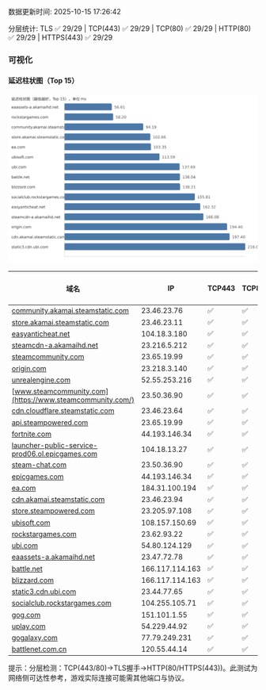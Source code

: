 数据更新时间: 2025-10-15 17:26:42

分层统计: TLS ✅ 29/29 | TCP(443) ✅ 29/29 | TCP(80) ✅ 29/29 | HTTP(80) ✅ 29/29 | HTTPS(443) ✅ 29/29

### 可视化

#### 延迟柱状图（Top 15）

![Latency Chart](latency_chart.svg)

| 域名 | IP | TCP443 | TCP80 | TLS 握手 | HTTP(80) | 状态码 | HTTPS(443) | 状态码(HTTPS) | 延迟(ms) |
|---|---|---|---|---|---|---|---|---|---|
| [community.akamai.steamstatic.com](https://community.akamai.steamstatic.com/) | 23.46.23.76 | ✅ | ✅ | ✅ | ✅ | 403 | ✅ | 403 | 94.19 |
| [store.akamai.steamstatic.com](https://store.akamai.steamstatic.com/) | 23.46.23.11 | ✅ | ✅ | ✅ | ✅ | 403 | ✅ | 403 | 102.66 |
| [easyanticheat.net](https://easyanticheat.net/) | 104.18.3.180 | ✅ | ✅ | ✅ | ✅ | 301 | ✅ | 301 | 162.32 |
| [steamcdn-a.akamaihd.net](https://steamcdn-a.akamaihd.net/) | 23.216.5.212 | ✅ | ✅ | ✅ | ✅ | 200 | ✅ | 200 | 166.08 |
| [steamcommunity.com](https://steamcommunity.com/) | 23.65.19.99 | ✅ | ✅ | ✅ | ✅ | 302 | ✅ | 200 | 223.42 |
| [origin.com](https://origin.com/) | 23.218.3.140 | ✅ | ✅ | ✅ | ✅ | 301 | ✅ | 301 | 194.4 |
| [unrealengine.com](https://unrealengine.com/) | 52.55.253.216 | ✅ | ✅ | ✅ | ✅ | 301 | ✅ | 301 | 216.35 |
| [www.steamcommunity.com](https://www.steamcommunity.com/) | 23.50.36.90 | ✅ | ✅ | ✅ | ✅ | 302 | ✅ | 302 | 249.13 |
| [cdn.cloudflare.steamstatic.com](https://cdn.cloudflare.steamstatic.com/) | 23.46.23.64 | ✅ | ✅ | ✅ | ✅ | 200 | ✅ | 200 | 251.02 |
| [api.steampowered.com](https://api.steampowered.com/) | 23.65.19.99 | ✅ | ✅ | ✅ | ✅ | 404 | ✅ | 404 | 273.23 |
| [fortnite.com](https://fortnite.com/) | 44.193.146.34 | ✅ | ✅ | ✅ | ✅ | 301 | ✅ | 301 | 240.22 |
| [launcher-public-service-prod06.ol.epicgames.com](https://launcher-public-service-prod06.ol.epicgames.com/) | 104.18.13.27 | ✅ | ✅ | ✅ | ✅ | 404 | ✅ | 404 | 293.72 |
| [steam-chat.com](https://steam-chat.com/) | 23.50.36.90 | ✅ | ✅ | ✅ | ✅ | 302 | ✅ | 404 | 261.22 |
| [epicgames.com](https://epicgames.com/) | 44.193.146.34 | ✅ | ✅ | ✅ | ✅ | 301 | ✅ | 302 | 265.32 |
| [ea.com](https://ea.com/) | 184.31.100.194 | ✅ | ✅ | ✅ | ✅ | 301 | ✅ | 301 | 103.35 |
| [cdn.akamai.steamstatic.com](https://cdn.akamai.steamstatic.com/) | 23.46.23.94 | ✅ | ✅ | ✅ | ✅ | 200 | ✅ | 200 | 197.4 |
| [store.steampowered.com](https://store.steampowered.com/) | 23.205.97.108 | ✅ | ✅ | ✅ | ✅ | 302 | ✅ | 200 | 402.64 |
| [ubisoft.com](https://ubisoft.com/) | 108.157.150.69 | ✅ | ✅ | ✅ | ✅ | 301 | ✅ | 301 | 113.59 |
| [rockstargames.com](https://rockstargames.com/) | 23.62.93.22 | ✅ | ✅ | ✅ | ✅ | 301 | ✅ | 301 | 58.2 |
| [ubi.com](https://ubi.com/) | 54.80.124.129 | ✅ | ✅ | ✅ | ✅ | 301 | ✅ | 301 | 137.69 |
| [eaassets-a.akamaihd.net](https://eaassets-a.akamaihd.net/) | 23.47.72.78 | ✅ | ✅ | ✅ | ✅ | 404 | ✅ | 404 | 56.61 |
| [battle.net](https://battle.net/) | 166.117.114.163 | ✅ | ✅ | ✅ | ✅ | 301 | ✅ | 301 | 138.04 |
| [blizzard.com](https://blizzard.com/) | 166.117.114.163 | ✅ | ✅ | ✅ | ✅ | 302 | ✅ | 302 | 138.21 |
| [static3.cdn.ubi.com](https://static3.cdn.ubi.com/) | 23.44.77.65 | ✅ | ✅ | ✅ | ✅ | 401 | ✅ | 401 | 216.08 |
| [socialclub.rockstargames.com](https://socialclub.rockstargames.com/) | 104.255.105.71 | ✅ | ✅ | ✅ | ✅ | 301 | ✅ | 307 | 155.81 |
| [gog.com](https://gog.com/) | 151.101.1.55 | ✅ | ✅ | ✅ | ✅ | 301 | ✅ | 301 | 538.12 |
| [uplay.com](https://uplay.com/) | 54.229.44.92 | ✅ | ✅ | ✅ | ✅ | 301 | ✅ | 301 | 355.18 |
| [gogalaxy.com](https://gogalaxy.com/) | 77.79.249.231 | ✅ | ✅ | ✅ | ✅ | 301 | ✅ | 301 | 477.24 |
| [battlenet.com.cn](https://battlenet.com.cn/) | 120.55.44.14 | ✅ | ✅ | ✅ | ✅ | 308 | ✅ | 302 | 959.47 |

提示：分层检测：TCP(443/80)→TLS握手→HTTP(80/HTTPS(443))。此测试为网络侧可达性参考，游戏实际连接可能需其他端口与协议。